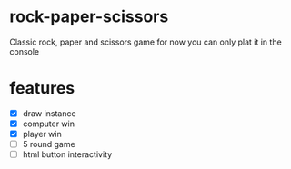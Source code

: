 # rock-paper-scissors
Classic rock, paper and scissors game
for now you can only plat it in the console

# features
- [x] draw instance
- [x] computer win
- [x] player win
- [ ] 5 round game
- [ ] html button interactivity
